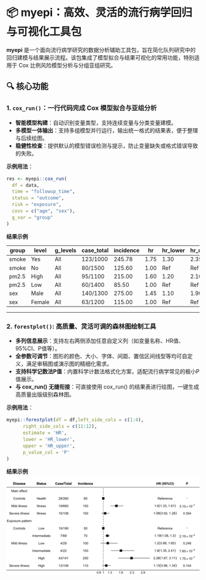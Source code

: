 # 📦 myepi：高效、灵活的流行病学回归与可视化工具包

**myepi** 是一个面向流行病学研究的数据分析辅助工具包，旨在简化队列研究中的回归建模与结果展示流程。该包集成了模型拟合与结果可视化的常用功能，特别适用于 Cox 比例风险模型分析与分组亚组研究。

## 🔍 核心功能

### 1. `cox_run()`：一行代码完成 Cox 模型拟合与亚组分析

- **智能模型构建**：自动识别变量类型，支持连续变量与分类变量建模。
- **多模型一体输出**：支持多组模型并行运行，输出统一格式的结果表，便于整理与后续绘图。
- **稳健性检查**：提供默认的模型错误检测与提示，防止变量缺失或格式错误导致的失败。

**示例用法**：

```r
res <- myepi::cox_run(
  df = data,
  time = "followup_time",
  status = "outcome",
  risk = "exposure",
  covs = c("age", "sex"),
  g_var = "group"
)
```

**结果示例**

| group   | level | g_levels | case_total | incidence | hr   | hr_lower | hr_upper | beta | se   | p     |
|---------|-------|----------|-------------|-----------|------|----------|----------|------|------|-------|
| smoke   | Yes   | All      | 123/1000    | 245.78    | 1.75 | 1.30     | 2.35     | 0.56 | 0.15 | 0.001 |
| smoke   | No    | All      | 80/1500     | 125.60    | 1.00 | Ref      | Ref      | Ref  | Ref  | Ref   |
| pm2.5   | High  | All      | 95/1100     | 215.00    | 1.60 | 1.20     | 2.10     | 0.47 | 0.14 | 0.002 |
| pm2.5   | Low   | All      | 60/1400     | 85.50     | 1.00 | Ref      | Ref      | Ref  | Ref  | Ref   |
| sex     | Male  | All      | 140/1300    | 275.00    | 1.45 | 1.10     | 1.90     | 0.37 | 0.13 | 0.005 |
| sex     | Female| All      | 63/1200     | 115.00    | 1.00 | Ref      | Ref      | Ref  | Ref  | Ref   |


---

### 2. `forestplot()`: 高质量、灵活可调的森林图绘制工具

- **多列信息展示**：支持左右两侧添加任意自定义列（如变量名称、HR值、95%CI、P值等）。
- **全参数可调节**：图形的颜色、大小、字体、间距、置信区间线型等均可自定义，满足审稿图或演示图的精细化需求。
- **支持科学记数法P值**：内置科学计数法格式化方案，适配流行病学常见的极小P值展示。
- **与 cox_run() 无缝衔接**：可直接使用 cox_run() 的结果表进行绘图，一键生成高质量出版级别森林图。

**示例用法**：
```r
myepi::forestplot(df = df,left_side_cols = c(1:4),
      right_side_cols = c(11:12),
      estimate = 'HR',
      lower = 'HR_lower',
      upper = 'HR_upper',
      p_value_col = 'P'
)
```
**结果示例**
![x效果展示](temp.png)

